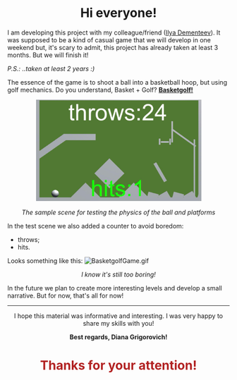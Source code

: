 <h1
    align = "center">
    Hi everyone!
</h1>

I am developing this project with my colleague/friend ([Ilya Dementeev](https://github.com/elyasn0)). It was supposed to be a kind of casual game that we will develop in one weekend but, it's scary to admit, this project has already taken at least 3 months. But we will finish it!

_P.S.: ..taken at least 2 years :)_

The essence of the game is to shoot a ball into a basketball hoop, but using golf mechanics. Do you understand, Basket + Golf? <u><b>Basketgolf!</b></u>

<p align = "center">
<img width="375" height="230" src="https://github.com/msgrigorovich/BasketgolfGame/blob/main/README_PICTURES/SampleScene.jpg?raw=true">

<p align = "center">
<i>The sample scene for testing the physics of the ball and platforms</i>
</p>

In the test scene we also added a counter to avoid boredom:
* throws; 
* hits. 

Looks something like this:
![BasketgolfGame.gif](https://github.com/msgrigorovich/BasketgolfGame/blob/main/README_PICTURES/BasketgoldGame.gif?raw=true)

<p align = "center">
<i>I know it's still too boring!</i>

In the future we plan to create more interesting levels and develop a small narrative. But for now, that's all for now!
___

<p
    align = "center">
    I hope this material was informative and interesting. I was very happy to share my skills with you!
</p>
<p
    align = "center">
    <b>Best regards, Diana Grigorovich!</b>
</p>
<h1
    align = "center"
    style = "color:FireBrick">
    Thanks for your attention!
</h1>
